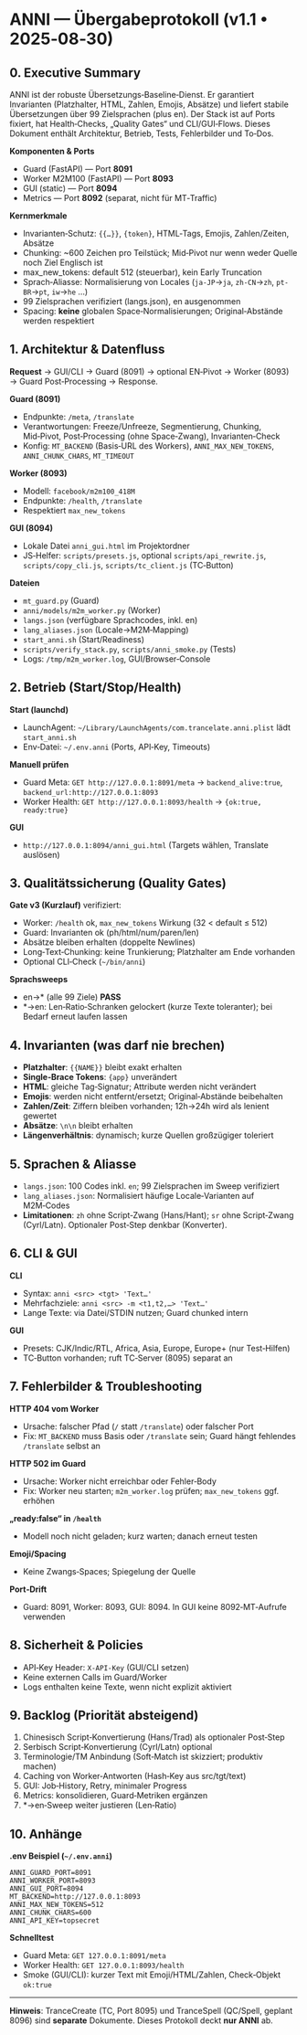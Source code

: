 # ANNI — Übergabeprotokoll (v1.1 • 2025‑08‑30)

## 0. Executive Summary
ANNI ist der robuste Übersetzungs‑Baseline‑Dienst. Er garantiert Invarianten (Platzhalter, HTML, Zahlen, Emojis, Absätze) und liefert stabile Übersetzungen über 99 Zielsprachen (plus en). Der Stack ist auf Ports fixiert, hat Health‑Checks, „Quality Gates“ und CLI/GUI‑Flows. Dieses Dokument enthält Architektur, Betrieb, Tests, Fehlerbilder und To‑Dos.

**Komponenten & Ports**
- Guard (FastAPI) — Port **8091**
- Worker M2M100 (FastAPI) — Port **8093**
- GUI (static) — Port **8094**
- Metrics — Port **8092** (separat, nicht für MT‑Traffic)

**Kernmerkmale**
- Invarianten‑Schutz: `{{…}}`, `{token}`, HTML‑Tags, Emojis, Zahlen/Zeiten, Absätze
- Chunking: ~600 Zeichen pro Teilstück; Mid‑Pivot nur wenn weder Quelle noch Ziel Englisch ist
- max_new_tokens: default 512 (steuerbar), kein Early Truncation
- Sprach‑Aliasse: Normalisierung von Locales (`ja-JP`→`ja`, `zh-CN`→`zh`, `pt-BR`→`pt`, `iw`→`he` …)
- 99 Zielsprachen verifiziert (langs.json), en ausgenommen
- Spacing: **keine** globalen Space‑Normalisierungen; Original‑Abstände werden respektiert


## 1. Architektur & Datenfluss
**Request** → GUI/CLI → Guard (8091) → optional EN‑Pivot → Worker (8093) → Guard Post‑Processing → Response.

**Guard (8091)**
- Endpunkte: `/meta`, `/translate`
- Verantwortungen: Freeze/Unfreeze, Segmentierung, Chunking, Mid‑Pivot, Post‑Processing (ohne Space‑Zwang), Invarianten‑Check
- Konfig: `MT_BACKEND` (Basis‑URL des Workers), `ANNI_MAX_NEW_TOKENS`, `ANNI_CHUNK_CHARS`, `MT_TIMEOUT`

**Worker (8093)**
- Modell: `facebook/m2m100_418M`
- Endpunkte: `/health`, `/translate`
- Respektiert `max_new_tokens`

**GUI (8094)**
- Lokale Datei `anni_gui.html` im Projektordner
- JS‑Helfer: `scripts/presets.js`, optional `scripts/api_rewrite.js`, `scripts/copy_cli.js`, `scripts/tc_client.js` (TC‑Button)

**Dateien**
- `mt_guard.py` (Guard)
- `anni/models/m2m_worker.py` (Worker)
- `langs.json` (verfügbare Sprachcodes, inkl. en)
- `lang_aliases.json` (Locale→M2M‑Mapping)
- `start_anni.sh` (Start/Readiness)
- `scripts/verify_stack.py`, `scripts/anni_smoke.py` (Tests)
- Logs: `/tmp/m2m_worker.log`, GUI/Browser‑Console


## 2. Betrieb (Start/Stop/Health)
**Start (launchd)**
- LaunchAgent: `~/Library/LaunchAgents/com.trancelate.anni.plist` lädt `start_anni.sh`
- Env‑Datei: `~/.env.anni` (Ports, API‑Key, Timeouts)

**Manuell prüfen**
- Guard Meta: `GET http://127.0.0.1:8091/meta` → `backend_alive:true`, `backend_url:http://127.0.0.1:8093`
- Worker Health: `GET http://127.0.0.1:8093/health` → `{ok:true, ready:true}`

**GUI**
- `http://127.0.0.1:8094/anni_gui.html` (Targets wählen, Translate auslösen)


## 3. Qualitätssicherung (Quality Gates)
**Gate v3 (Kurzlauf)** verifiziert:
- Worker: `/health` ok, `max_new_tokens` Wirkung (32 < default ≤ 512)
- Guard: Invarianten ok (ph/html/num/paren/len)
- Absätze bleiben erhalten (doppelte Newlines)
- Long‑Text‑Chunking: keine Trunkierung; Platzhalter am Ende vorhanden
- Optional CLI‑Check (`~/bin/anni`)

**Sprachsweeps**
- en→* (alle 99 Ziele) **PASS**
- *→en: Len‑Ratio‑Schranken gelockert (kurze Texte toleranter); bei Bedarf erneut laufen lassen


## 4. Invarianten (was darf nie brechen)
- **Platzhalter**: `{{NAME}}` bleibt exakt erhalten
- **Single‑Brace Tokens**: `{app}` unverändert
- **HTML**: gleiche Tag‑Signatur; Attribute werden nicht verändert
- **Emojis**: werden nicht entfernt/ersetzt; Original‑Abstände beibehalten
- **Zahlen/Zeit**: Ziffern bleiben vorhanden; 12h→24h wird als lenient gewertet
- **Absätze**: `\n\n` bleibt erhalten
- **Längenverhältnis**: dynamisch; kurze Quellen großzügiger toleriert


## 5. Sprachen & Aliasse
- `langs.json`: 100 Codes inkl. `en`; 99 Zielsprachen im Sweep verifiziert
- `lang_aliases.json`: Normalisiert häufige Locale‑Varianten auf M2M‑Codes
- **Limitationen**: `zh` ohne Script‑Zwang (Hans/Hant); `sr` ohne Script‑Zwang (Cyrl/Latn). Optionaler Post‑Step denkbar (Konverter).


## 6. CLI & GUI
**CLI**
- Syntax: `anni <src> <tgt> 'Text…'`
- Mehrfachziele: `anni <src> -m <t1,t2,…> 'Text…'`
- Lange Texte: via Datei/STDIN nutzen; Guard chunked intern

**GUI**
- Presets: CJK/Indic/RTL, Africa, Asia, Europe, Europe+ (nur Test‑Hilfen)
- TC‑Button vorhanden; ruft TC‑Server (8095) separat an


## 7. Fehlerbilder & Troubleshooting
**HTTP 404 vom Worker**
- Ursache: falscher Pfad (`/` statt `/translate`) oder falscher Port
- Fix: `MT_BACKEND` muss Basis oder `/translate` sein; Guard hängt fehlendes `/translate` selbst an

**HTTP 502 im Guard**
- Ursache: Worker nicht erreichbar oder Fehler‐Body
- Fix: Worker neu starten; `m2m_worker.log` prüfen; `max_new_tokens` ggf. erhöhen

**„ready:false“ in `/health`**
- Modell noch nicht geladen; kurz warten; danach erneut testen

**Emoji/Spacing**
- Keine Zwangs‑Spaces; Spiegelung der Quelle

**Port‑Drift**
- Guard: 8091, Worker: 8093, GUI: 8094. In GUI keine 8092‑MT‑Aufrufe verwenden


## 8. Sicherheit & Policies
- API‑Key Header: `X-API-Key` (GUI/CLI setzen)
- Keine externen Calls im Guard/Worker
- Logs enthalten keine Texte, wenn nicht explizit aktiviert


## 9. Backlog (Priorität absteigend)
1) Chinesisch Script‑Konvertierung (Hans/Trad) als optionaler Post‑Step
2) Serbisch Script‑Konvertierung (Cyrl/Latn) optional
3) Terminologie/TM Anbindung (Soft‑Match ist skizziert; produktiv machen)
4) Caching von Worker‑Antworten (Hash‑Key aus src/tgt/text)
5) GUI: Job‑History, Retry, minimaler Progress
6) Metrics: konsolidieren, Guard‑Metriken ergänzen
7) *→en‑Sweep weiter justieren (Len‑Ratio)


## 10. Anhänge
**.env Beispiel (`~/.env.anni`)**
```
ANNI_GUARD_PORT=8091
ANNI_WORKER_PORT=8093
ANNI_GUI_PORT=8094
MT_BACKEND=http://127.0.0.1:8093
ANNI_MAX_NEW_TOKENS=512
ANNI_CHUNK_CHARS=600
ANNI_API_KEY=topsecret
```

**Schnelltest**
- Guard Meta: `GET 127.0.0.1:8091/meta`
- Worker Health: `GET 127.0.0.1:8093/health`
- Smoke (GUI/CLI): kurzer Text mit Emoji/HTML/Zahlen, Check‐Objekt `ok:true`

---
**Hinweis**: TranceCreate (TC, Port 8095) und TranceSpell (QC/Spell, geplant 8096) sind **separate** Dokumente. Dieses Protokoll deckt **nur ANNI** ab.

